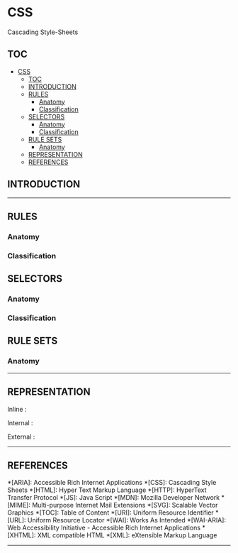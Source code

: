 # CSS

Cascading Style-Sheets

## TOC

- [CSS](#css)
	- [TOC](#toc)
	- [INTRODUCTION](#introduction)
	- [RULES](#rules)
		- [Anatomy](#anatomy)
		- [Classification](#classification)
	- [SELECTORS](#selectors)
		- [Anatomy](#anatomy-1)
		- [Classification](#classification-1)
	- [RULE SETS](#rule-sets)
		- [Anatomy](#anatomy-2)
	- [REPRESENTATION](#representation)
	- [REFERENCES](#references)

## INTRODUCTION



---

## RULES



### Anatomy



### Classification



## SELECTORS



### Anatomy



### Classification



## RULE SETS



### Anatomy

---

## REPRESENTATION

Inline
	:	

Internal
	:	

External
	:	

---

## REFERENCES

<!--Abbreviations-->

*[ARIA]:		Accessible Rich Internet Applications
*[CSS]:			Cascading Style Sheets
*[HTML]:		Hyper Text Markup Language
*[HTTP]:		HyperText Transfer Protocol
*[JS]:			Java Script
*[MDN]:			Mozilla Developer Network
*[MIME]:		Multi-purpose Internet Mail Extensions
*[SVG]:			Scalable Vector Graphics
*[TOC]:			Table of Content
*[URI]:			Uniform Resource Identifier
*[URL]:			Uniform Resource Locator
*[WAI]:			Works As Intended
*[WAI-ARIA]:	Web Accessibility Initiative - Accessible Rich Internet Applications
*[XHTML]:		XML compatible HTML
*[XML]:			eXtensible Markup Language

---